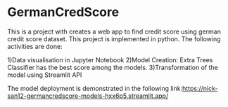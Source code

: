 # GermanCredScore
This is a project with creates a web app to find credit score using german credit score dataset. This project is implemented in python. The following activities are done:

1)Data visualisation in Jupyter Notebook
2)Model Creation: Extra Trees Classifier has the best score among the models.
3)Transformation of the model using Streamlit API

The model deployment is demonstrated in the following link:https://nick-san12-germancredscore-models-hxx6p5.streamlit.app/
